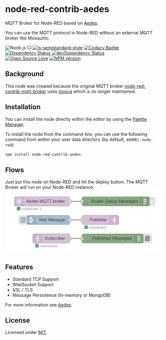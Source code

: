 # node-red-contrib-aedes
MQTT Broker for Node-RED based on [Aedes](https://github.com/moscajs/aedes).

You can use the MQTT protocol in Node-RED without an external MQTT broker like Mosquitto.

![Node.js CI](https://github.com/martin-doyle/node-red-contrib-aedes/workflows/Node.js%20CI/badge.svg)
[![js-semistandard-style](https://img.shields.io/badge/code%20style-semistandard-brightgreen.svg?style=flat-square)](https://github.com/standard/semistandard)
[![Codacy Badge](https://api.codacy.com/project/badge/Grade/898bf62b040a4d999b150487e9cc837b)](https://www.codacy.com/manual/martin-doyle/node-red-contrib-aedes?utm_source=github.com&amp;utm_medium=referral&amp;utm_content=martin-doyle/node-red-contrib-aedes&amp;utm_campaign=Badge_Grade)  
[![Dependency Status](https://david-dm.org/martin-doyle/node-red-contrib-aedes.svg)](https://david-dm.org/martin-doyle/node-red-contrib-aedes)
[![devDependency Status](https://david-dm.org/martin-doyle/node-red-contrib-aedes/dev-status.svg)](https://david-dm.org/martin-doyle/node-red-contrib-aedes#info=devDependencies)  
[![Open Source Love](https://badges.frapsoft.com/os/mit/mit.svg?v=102)](https://github.com/ellerbrock/open-source-badge/)
[![NPM version](https://img.shields.io/npm/v/node-red-contrib-aedes.svg?style=flat)](https://www.npmjs.com/node-red-contrib-aedes)

## Background
This node was created because the original MQTT broker [node-red-contrib-mqtt-broker](https://github.com/zuhito/node-red-contrib-mqtt-broker) uses [mosca](https://github.com/moscajs/mosca) which is no longer maintained.
## Installation
You can install the node directly within the editor by using the [Palette Manager](https://nodered.org/docs/user-guide/editor/palette/manager).

To install the node from the command-line, you can use the following command from within your user data directory (by default, ```$HOME/.node-red```):
```sh
npm install node-red-contrib-aedes
```
## Flows
Just put this node on Node-RED and hit the deploy button. The MQTT Broker will run on your Node-RED instance.
![flows](./flows.png)

## Features
- Standard TCP Support
- WebSocket Support
- SSL / TLS
- Message Persistence (In-memory or MongoDB)
 
For more information see [Aedes](https://github.com/moscajs/aedes/blob/master/README.md#features).
 
## License
 
 Licensed under [MIT](./LICENSE).

